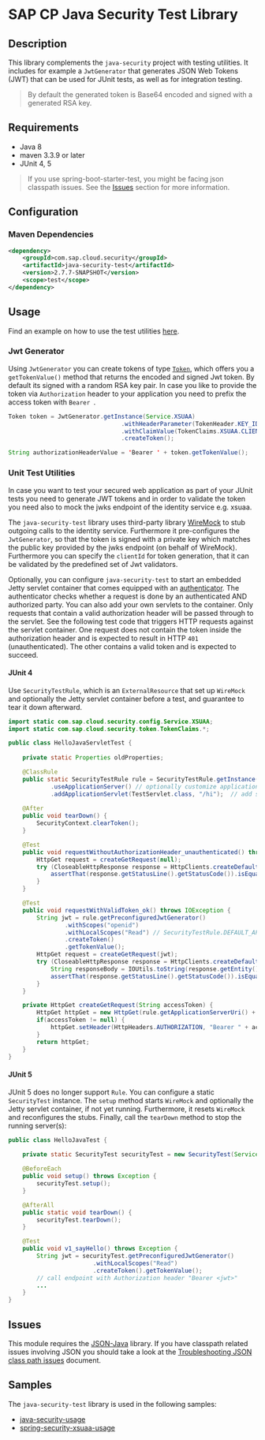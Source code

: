 # SAP CP Java Security Test Library

## Description
This library complements the `java-security` project with testing utilities.
It includes for example a `JwtGenerator` that generates JSON Web Tokens (JWT) that can be used for JUnit tests, as well as for integration testing.

 > By default the generated token is Base64 encoded and signed with a generated RSA key.


## Requirements
- Java 8
- maven 3.3.9 or later
- JUnit 4, 5

> If you use spring-boot-starter-test, you might be facing json classpath issues. See the [Issues](#Issues)
> section for more information.

## Configuration

### Maven Dependencies
```xml
<dependency>
    <groupId>com.sap.cloud.security</groupId>
    <artifactId>java-security-test</artifactId>
    <version>2.7.7-SNAPSHOT</version>
    <scope>test</scope>
</dependency>
```

## Usage
Find an example on how to use the test utilities [here](/samples/java-security-usage).

### Jwt Generator
Using `JwtGenerator` you can create tokens of type [`Token`](/java-security/src/main/java/com/sap/cloud/security/token/Token.java), which offers you a `getTokenValue()` method that returns the encoded and signed Jwt token. By default its signed with a random RSA key pair. In case you like to provide the token via `Authorization` header to your application you need to prefix the access token with `Bearer `. 

```java
Token token = JwtGenerator.getInstance(Service.XSUAA)
                                .withHeaderParameter(TokenHeader.KEY_ID, "key-id") // optional
                                .withClaimValue(TokenClaims.XSUAA.CLIENT_ID, clientId) // optional
                                .createToken();

String authorizationHeaderValue = 'Bearer ' + token.getTokenValue();
```

### Unit Test Utilities
In case you want to test your secured web application as part of your JUnit tests you need to generate JWT tokens and in order to validate the token you need also to mock the jwks endpoint of the identity service e.g. xsuaa. 

The `java-security-test` library uses third-party library [WireMock](http://wiremock.org/docs/getting-started/) to stub outgoing calls to the identity service. Furthermore it pre-configures the `JwtGenerator`, so that the token is signed with a private key which matches the public key provided by the jwks endpoint (on behalf of WireMock). Furthermore you can specify the `clientId` for token generation, that it can be validated by the predefined set of Jwt validators.

Optionally, you can configure `java-security-test` to start an embedded Jetty servlet container that comes equipped with an [authenticator](src/main/java/com/sap/cloud/security/servlet/XsuaaTokenAuthenticator.java). The authenticator checks whether a request is done by an authenticated AND authorized party. You can also add your own servlets to the container. Only requests that contain a valid authorization header will be passed through to the servlet. See the following test code that triggers HTTP requests against the servlet container. One request does not contain the token inside the authorization header and is expected to result in HTTP `401` (unauthenticated). The other contains a valid token and is expected to succeed.


#### JUnit 4
Use `SecurityTestRule`, which is an `ExternalResource` that set up `WireMock` and optionally the Jetty servlet container before a test, and guarantee to tear it down afterward.

```java
import static com.sap.cloud.security.config.Service.XSUAA;
import static com.sap.cloud.security.token.TokenClaims.*;

public class HelloJavaServletTest {
    
	private static Properties oldProperties;

	@ClassRule
	public static SecurityTestRule rule = SecurityTestRule.getInstance(Service.XSUAA)
			.useApplicationServer() // optionally customize application server, e.g. port
			.addApplicationServlet(TestServlet.class, "/hi");  // add servlet to be tested to application server
    
	@After
	public void tearDown() {
		SecurityContext.clearToken();
	}

	@Test
	public void requestWithoutAuthorizationHeader_unauthenticated() throws IOException {
		HttpGet request = createGetRequest(null);
		try (CloseableHttpResponse response = HttpClients.createDefault().execute(request)) {
			assertThat(response.getStatusLine().getStatusCode()).isEqualTo(HttpStatus.SC_UNAUTHORIZED); // 401
		}
	}

	@Test
	public void requestWithValidToken_ok() throws IOException {
		String jwt = rule.getPreconfiguredJwtGenerator()
				.withScopes("openid")
				.withLocalScopes("Read") // SecurityTestRule.DEFAULT_APP_ID + ".Read"
				.createToken()
				.getTokenValue();
		HttpGet request = createGetRequest(jwt);
		try (CloseableHttpResponse response = HttpClients.createDefault().execute(request)) {
			String responseBody = IOUtils.toString(response.getEntity().getContent(), StandardCharsets.UTF_8);
			assertThat(response.getStatusLine().getStatusCode()).isEqualTo(HttpStatus.SC_OK);
		}
	}

	private HttpGet createGetRequest(String accessToken) {
		HttpGet httpGet = new HttpGet(rule.getApplicationServerUri() + HelloJavaServlet.ENDPOINT);
		if(accessToken != null) {
			httpGet.setHeader(HttpHeaders.AUTHORIZATION, "Bearer " + accessToken);
		}
		return httpGet;
	}
}
```
#### JUnit 5
JUnit 5 does no longer support `Rule`. You can configure a static `SecurityTest` instance. The `setup` method starts `WireMock` and optionally the Jetty servlet container, if not yet running. Furthermore, it resets `WireMock` and reconfigures the stubs. Finally, call the `tearDown` method to stop the running server(s):

```java
public class HelloJavaTest {

	private static SecurityTest securityTest = new SecurityTest(Service.XSUAA);
	
	@BeforeEach
	public void setup() throws Exception {
		securityTest.setup();
	}

	@AfterAll
	public static void tearDown() {
		securityTest.tearDown();
	}

	@Test
	public void v1_sayHello() throws Exception {
		String jwt = securityTest.getPreconfiguredJwtGenerator()
						.withLocalScopes("Read")
						.createToken().getTokenValue();
		// call endpoint with Authorization header "Bearer <jwt>" 			
		...
	}
}
```

## Issues

This module requires the [JSON-Java](https://github.com/stleary/JSON-java) library.
If you have classpath related  issues involving JSON you should take a look at the
[Troubleshooting JSON class path issues](/docs/Troubleshooting_JsonClasspathIssues.md) document.

## Samples
The `java-security-test` library is used in the following samples:
- [java-security-usage](/samples/java-security-usage)
- [spring-security-xsuaa-usage](/samples/spring-security-xsuaa-usage)
